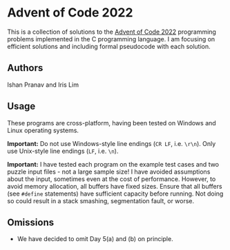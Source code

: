 # Advent of Code 2022

This is a collection of solutions to the
[Advent of Code 2022](https://adventofcode.com/2022) programming problems
implemented in the C programming language. I am focusing on efficient solutions
and including formal pseudocode with each solution.

## Authors

Ishan Pranav and Iris Lim

## Usage

These programs are cross-platform, having been tested on Windows and Linux
operating systems.

**Important:** Do not use Windows-style line endings (`CR LF`, i.e. `\r\n`).
Only use Unix-style line endings (`LF`, i.e. `\n`).

**Important:** I have tested each program on the example test cases and two
puzzle input files - not a large sample size! I have avoided assumptions about
the input, sometimes even at the cost of performance. However, to avoid memory
allocation, all buffers have fixed sizes. Ensure that all buffers (see `#define`
statements) have sufficient capacity before running. Not doing so could result
in a stack smashing, segmentation fault, or worse.

## Omissions

* We have decided to omit Day 5(a) and (b) on principle.
